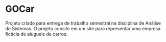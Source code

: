 # GOCar
Projeto criado para entrega de trabalho semestral na disciplina de Análise de Sistemas. O projeto consite em um site para representar uma empresa fictícia de alugueis de carros.
